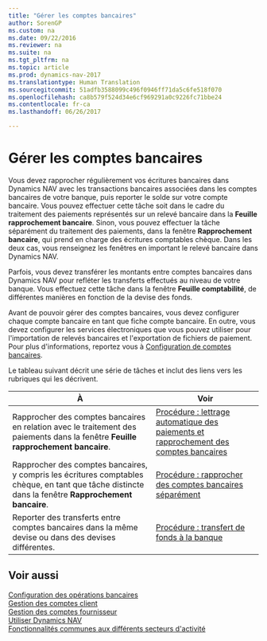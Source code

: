 ```yaml
---
title: "Gérer les comptes bancaires"
author: SorenGP
ms.custom: na
ms.date: 09/22/2016
ms.reviewer: na
ms.suite: na
ms.tgt_pltfrm: na
ms.topic: article
ms.prod: dynamics-nav-2017
ms.translationtype: Human Translation
ms.sourcegitcommit: 51adfb3588099c496f0946ff71da5c6fe518f070
ms.openlocfilehash: ca8b579f524d34e6cf969291a0c9226fc71bbe24
ms.contentlocale: fr-ca
ms.lasthandoff: 06/26/2017

---
```


# <a name="manage-bank-accounts"></a>Gérer les comptes bancaires
Vous devez rapprocher régulièrement vos écritures bancaires dans Dynamics NAV avec les transactions bancaires associées dans les comptes bancaires de votre banque, puis reporter le solde sur votre compte bancaire. Vous pouvez effectuer cette tâche soit dans le cadre du traitement des paiements représentés sur un relevé bancaire dans la **Feuille rapprochement bancaire**. Sinon, vous pouvez effectuer la tâche séparément du traitement des paiements, dans la fenêtre **Rapprochement bancaire**, qui prend en charge des écritures comptables chèque. Dans les deux cas, vous renseignez les fenêtres en important le relevé bancaire dans Dynamics NAV.

Parfois, vous devez transférer les montants entre comptes bancaires dans Dynamics NAV pour refléter les transferts effectués au niveau de votre banque. Vous effectuez cette tâche dans la fenêtre **Feuille comptabilité**, de différentes manières en fonction de la devise des fonds.

Avant de pouvoir gérer des comptes bancaires, vous devez configurer chaque compte bancaire en tant que fiche compte bancaire. En outre, vous devez configurer les services électroniques que vous pouvez utiliser pour l'importation de relevés bancaires et l'exportation de fichiers de paiement. Pour plus d'informations, reportez vous à [Configuration de comptes bancaires](bank-setup-banking.md).

Le tableau suivant décrit une série de tâches et inclut des liens vers les rubriques qui les décrivent.

|À |Voir |
|---|----|
|Rapprocher des comptes bancaires en relation avec le traitement des paiements dans la fenêtre **Feuille rapprochement bancaire**.|[Procédure : lettrage automatique des paiements et rapprochement des comptes bancaires](receivables-apply-payments-auto-reconcile-bank-accounts.md)|
|Rapprocher des comptes bancaires, y compris les écritures comptables chèque, en tant que tâche distincte dans la fenêtre **Rapprochement bancaire**.|[Procédure : rapprocher des comptes bancaires séparément](bank-how-reconcile-bank-accounts-separately.md)|
|Reporter des transferts entre comptes bancaires dans la même devise ou dans des devises différentes.|[Procédure : transfert de fonds à la banque](bank-how-transfer-bank-funds.md)
## <a name="see-also"></a>Voir aussi  
[Configuration des opérations bancaires](bank-setup-banking.md)  
[Gestion des comptes client](receivables-manage-receivables.md)  
[Gestion des comptes fournisseur](payables-manage-payables.md)    
[Utiliser Dynamics NAV](ui-work-product.md)  
[Fonctionnalités communes aux différents secteurs d'activité](ui-across-business-areas.md)


